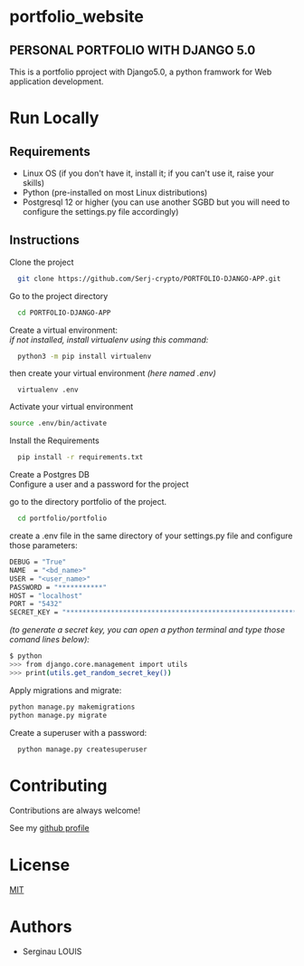 # portfolio_website

## PERSONAL PORTFOLIO WITH DJANGO 5.0
This is a portfolio pproject with Django5.0, a python framwork for Web application development.

# Run Locally

## Requirements
 - Linux OS (if you don't have it, install it; if you can't use it, raise your skills)
 - Python (pre-installed on most Linux distributions)
 - Postgresql 12 or higher (you can use another SGBD but you will need to configure the settings.py file accordingly)

## Instructions

Clone the project  
~~~bash  
  git clone https://github.com/Serj-crypto/PORTFOLIO-DJANGO-APP.git
~~~

Go to the project directory  
~~~bash  
  cd PORTFOLIO-DJANGO-APP
~~~

Create a virtual environment:   
_if not installed, install virtualenv using this command:_
~~~bash
  python3 -m pip install virtualenv
~~~
then create your virtual environment _(here named .env)_
~~~terminal
  virtualenv .env
~~~

Activate your virtual environment
~~~bash 
source .env/bin/activate
~~~

Install the Requirements

~~~bash  
  pip install -r requirements.txt
~~~

Create a Postgres DB  
Configure a user and a password for the project

go to the directory portfolio of the project.
~~~bash
  cd portfolio/portfolio
~~~

create a .env file in the same directory of your settings.py file and configure those parameters:
~~~bash
DEBUG = "True"
NAME  = "<bd_name>"
USER = "<user_name>"
PASSWORD = "***********"
HOST = "localhost"
PORT = "5432"
SECRET_KEY = "************************************************************"
~~~

_(to generate a secret key, you can open a python terminal and type those comand lines below):_
~~~bash
$ python
>>> from django.core.management import utils
>>> print(utils.get_random_secret_key())
~~~

Apply migrations and migrate:
~~~bash
python manage.py makemigrations
python manage.py migrate
~~~

Create a superuser with a password:
~~~bash
  python manage.py createsuperuser
~~~



# Contributing  

Contributions are always welcome!  

See my [github profile](https://github.com/slouis5)

# License  

[MIT](https://choosealicense.com/licenses/mit/)

# Authors

- Serginau LOUIS


